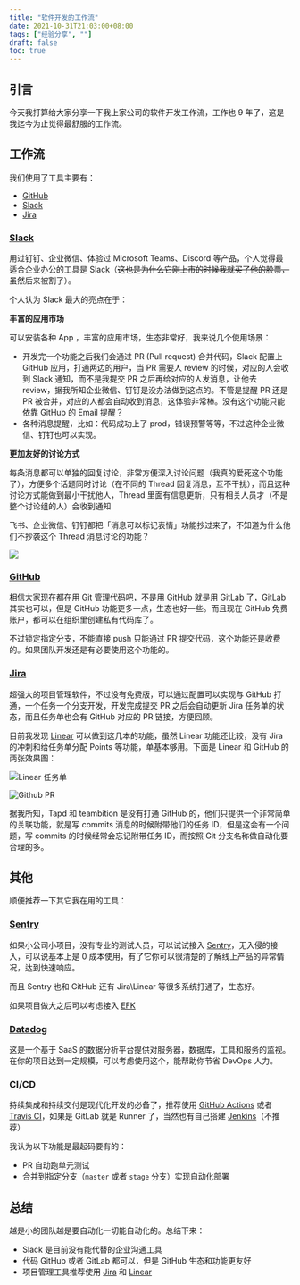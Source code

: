 ```yaml
---
title: "软件开发的工作流"
date: 2021-10-31T21:03:00+08:00
tags: ["经验分享", ""] 
draft: false
toc: true
---
```


## 引言

今天我打算给大家分享一下我上家公司的软件开发工作流，工作也 9 年了，这是我迄今为止觉得最舒服的工作流。

## 工作流

我们使用了工具主要有：

- [GitHub](https://github.com)
- [Slack](https://slack.com/)
- [Jira](https://jira.com/)

<!--more-->

### [Slack](https://slack.com/)

用过钉钉、企业微信、体验过 Microsoft Teams、Discord 等产品，个人觉得最适合企业办公的工具是 Slack（~~这也是为什么它刚上市的时候我就买了他的股票，虽然后来被割了~~）。

个人认为 Slack 最大的亮点在于：

**丰富的应用市场**

可以安装各种 App ，丰富的应用市场，生态非常好，我来说几个使用场景：

- 开发完一个功能之后我们会通过 PR (Pull request) 合并代码，Slack 配置上 GitHub 应用，打通两边的用户，当 PR 需要人 review 的时候，对应的人会收到 Slack 通知，而不是我提交 PR 之后再给对应的人发消息，让他去 review，据我所知企业微信、钉钉是没办法做到这点的。不管是提醒 PR 还是 PR 被合并，对应的人都会自动收到消息，这体验非常棒。没有这个功能只能依靠 GitHub 的 Email 提醒？
- 各种消息提醒，比如：代码成功上了 prod，错误预警等等，不过这种企业微信、钉钉也可以实现。

**更加友好的讨论方式**

每条消息都可以单独的回复讨论，非常方便深入讨论问题（我真的爱死这个功能了），方便多个话题同时讨论（在不同的 Thread 回复消息，互不干扰），而且这种讨论方式能做到最小干扰他人，Thread 里面有信息更新，只有相关人员才（不是整个讨论组的人）会收到通知

飞书、企业微信、钉钉都把「消息可以标记表情」功能抄过来了，不知道为什么他们不抄袭这个 Thread 消息讨论的功能？


![](https://blog-1251237404.cos.ap-guangzhou.myqcloud.com/20211026LQWoJ2.png)


### [GitHub](https://github.com)

相信大家现在都在用 Git 管理代码吧，不是用 GitHub 就是用 GitLab 了，GitLab 其实也可以，但是 GitHub 功能更多一点，生态也好一些。而且现在 GitHub 免费账户，都可以在组织里创建私有代码库了。

不过锁定指定分支，不能直接 push 只能通过 PR 提交代码，这个功能还是收费的。如果团队开发还是有必要使用这个功能的。

### [Jira](https://jira.com/)

超强大的项目管理软件，不过没有免费版，可以通过配置可以实现与 GitHub 打通，一个任务一个分支开发，开发完成提交 PR 之后会自动更新 Jira 任务单的状态，而且任务单也会有  GitHub 对应的 PR 链接，方便回顾。

目前我发现 [Linear](https://linear.app/) 可以做到这几本的功能，虽然 Linear 功能还比较，没有 Jira 的冲刺和给任务单分配 Points 等功能，单基本够用。下面是 Linear 和 GitHub 的两张效果图：


![Linear 任务单](https://blog-1251237404.cos.ap-guangzhou.myqcloud.com/20211101kVkxJs.png)

![Github PR](https://blog-1251237404.cos.ap-guangzhou.myqcloud.com/202111012LCJoC.png)

据我所知，Tapd 和 teambition 是没有打通 GitHub 的，他们只提供一个非常简单的关联功能，就是写 commits 消息的时候附带他们的任务 ID，但是这会有一个问题，写 commits 的时候经常会忘记附带任务 ID，而按照 Git 分支名称做自动化要合理的多。

## 其他

顺便推荐一下其它我在用的工具：

### [Sentry](https://sentry.io/)

如果小公司小项目，没有专业的测试人员，可以试试接入 [Sentry](https://sentry.io/)，无入侵的接入，可以说基本上是 0 成本使用，有了它你可以很清楚的了解线上产品的异常情况，达到快速响应。

而且 Sentry 也和 GitHub 还有 Jira\Linear 等很多系统打通了，生态好。

如果项目做大之后可以考虑接入 [EFK](https://www.elastic.co/products/enterprise-search)

### [Datadog](https://www.datadoghq.com/)

这是一个基于 SaaS 的数据分析平台提供对服务器，数据库，工具和服务的监视。在你的项目达到一定规模，可以考虑使用这个，能帮助你节省 DevOps 人力。

### CI/CD

持续集成和持续交付是现代化开发的必备了，推荐使用 [GitHub Actions](https://github.com/features/actions) 或者 [Travis CI](https://travis-ci.org/)，如果是 GitLab 
就是 Runner 了，当然也有自己搭建 [Jenkins](https://www.jenkins.io/)（不推荐）

我认为以下功能是最起码要有的：

- PR 自动跑单元测试
- 合并到指定分支（`master` 或者 `stage` 分支）实现自动化部署

## 总结

越是小的团队越是要自动化一切能自动化的。总结下来：

- Slack 是目前没有能代替的企业沟通工具
- 代码 GitHub 或者 GitLab 都可以，但是 GitHub 生态和功能更友好
- 项目管理工具推荐使用 [Jira](https://jira.com/) 和 [Linear](https://linear.app/) 